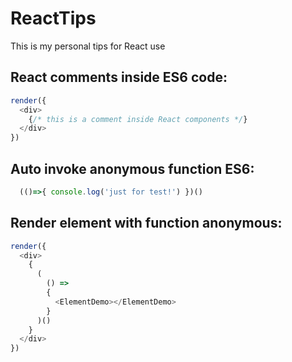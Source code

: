 # ReactTips
This is my personal tips for React use

## React comments inside ES6 code:

```javascript
render({
  <div>
    {/* this is a comment inside React components */}
  </div>
})
```

## Auto invoke anonymous function ES6:

```javascript
  (()=>{ console.log('just for test!') })()
```

## Render element with function anonymous:
```javascript
render({
  <div>
    {
      (
        () => 
        {
          <ElementDemo></ElementDemo>
        }
      )() 
    }
  </div>
})
```
